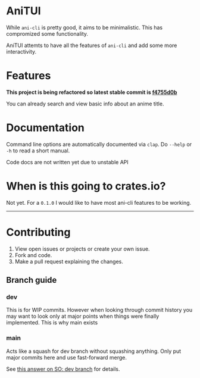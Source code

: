 # AniTUI

While `ani-cli` is pretty good, it aims to be minimalistic. This has compromized some functionality.

AniTUI attemts to have all the features of `ani-cli` and add some more interactivity.

# Features

**This project is being refactored so latest stable commit is [f4755d0b](https://github.com/m-kuzmin/ani-tui/tree/f4755d0bfd7e1874da82f0b6851e2e9b4e6f7b65)**

You can already search and view basic info about an anime title.

# Documentation

Command line options are automatically documented via `clap`. Do `--help` or `-h` to read a short manual.

Code docs are not written yet due to unstable API

# When is this going to crates.io?

Not yet. For a `0.1.0` I would like to have most ani-cli features to be working.

---

# Contributing

1. View open issues or projects or create your own issue.
2. Fork and code.
3. Make a pull request explaining the changes.

## Branch guide

### dev
This is for WIP commits. However when looking through commit history you may want to look only at major points when things were finally implemented. This is why main exists

### main
Acts like a squash for dev branch without squashing anything. Only put major commits here and use fast-forward merge.

See [this answer on SO: dev branch](https://stackoverflow.com/questions/32826370/why-do-we-need-dev-branch#32826537) for details.
